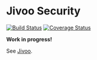 # Jivoo Security

[![Build Status](https://travis-ci.org/jivoo/security.svg?branch=master)](https://travis-ci.org/jivoo/security) [![Coverage Status](https://coveralls.io/repos/jivoo/security/badge.svg?branch=master&service=github)](https://coveralls.io/github/jivoo/security?branch=master)

**Work in progress!**

See [Jivoo](https://github.com/jivoo/jivoo).
